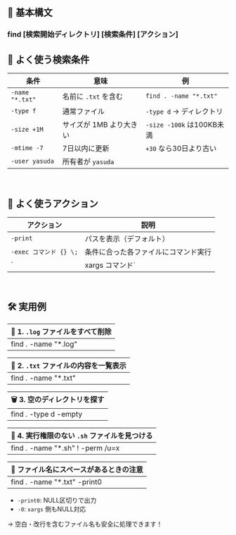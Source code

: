 


## 🧠 基本構文

### find [検索開始ディレクトリ] [検索条件] [アクション]



## 🔎 よく使う検索条件

| 条件 | 意味 | 例 |
|--------|-----------|-----------|
| `-name "*.txt"` | 名前に `.txt` を含む | `find . -name "*.txt"` |
| `-type f` | 通常ファイル | `-type d` → ディレクトリ |
| `-size +1M` | サイズが 1MB より大きい | `-size -100k` は100KB未満 |
| `-mtime -7` | 7日以内に更新 | `+30` なら30日より古い |
| `-user yasuda` | 所有者が `yasuda` |

<br>

## 🎯 よく使うアクション

| アクション | 説明 |
|----------------|---------------|
| `-print` | パスを表示（デフォルト）|
| `-exec コマンド {} \;` | 条件に合った各ファイルにコマンド実行 |
| `| xargs コマンド` | 複数ファイルをまとめてコマンドに渡す（高速）|

<br>

## 🛠️ 実用例

| 📁 1. `.log` ファイルをすべて削除 |
|-----------------------------|
|find . -name "*.log" | xargs rm -f |



| 📜 2. `.txt` ファイルの内容を一覧表示 |
|----------------------------------|
| find . -name "*.txt" | xargs cat |



| 🗑️ 3. 空のディレクトリを探す |
|--------------------------|
| find . -type d -empty |



| 🔐 4. 実行権限のない `.sh` ファイルを見つける |
|----------------------------------------|
| find . -name "*.sh" ! -perm /u=x |



| 🧼 ファイル名にスペースがあるときの注意 |
|------------------------|
| find . -name "*.txt" -print0 | xargs -0 rm |

-   `-print0`: NULL区切りで出力
-   `-0`: `xargs` 側もNULL対応

→ 空白・改行を含むファイル名も安全に処理できます！
